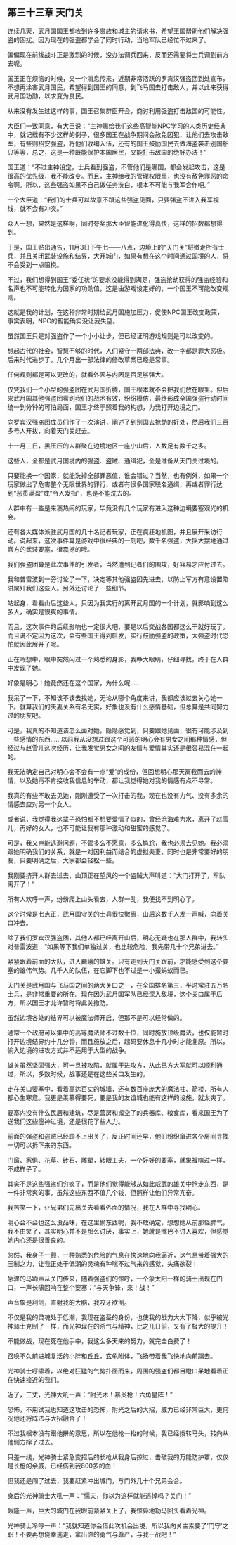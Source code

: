 ## 第三十三章 天门关

连续几天，武月国国王都收到许多贵族和城主的请求书，希望王国帮助他们解决强盗的困扰。因为现在的强盗都学会了同时行动，当地军队已经忙不过来了。

偏偏现在前线战斗正是激烈的时候，没办法调兵回来，反而还需要将士兵调到前方去呢。

国王正在烦恼的时候，又一个消息传来，近期非常活跃的罗宾汉强盗团到处宣布，不想再涂害武月国民，希望得到国王的同意，到飞马国去打击敌人，并以此来获得武月国功勋，以求变为良民。

从来没有发生过这样的事，国王召集群臣开会，商讨利用强盗打击敌国的可能性。

大臣们一致同意，有大臣说：“主神赐给我们这些高智能NPC学习的人类历史经典中，就记载有不少这样的例子，很多国王在战争期间会赦免囚犯，让他们去攻击敌军，有些则招安强盗，将他们收编入伍，还有的国王鼓励国民去做海盗袭击别国船只等等，总之，这是一种既能保护本国居民，又能打击敌国的绝好办法！”

国王道：“不过主神设定，士兵看到强盗，不管他们是哪国，都会发起攻击，这是很高的优先级，我不能改变。而且，主神给我的管理权限里，也没有赦免罪恶的命令啊。所以，这些强盗如果不自己做任务洗白，根本不可能与我军合作吧。”

一个大臣道：“我们的士兵可以故意不跟这些强盗见面，只要强盗不进入我军视线，就不会有冲突。”

众人一想，果然是这样啊，同时夸奖那大臣智能进化得真快，这样的招数都想得到。

于是，国王贴出通告，11月3日下午七——八点，边境上的“天门关”将撤走所有士兵，并且关闭武装设施和结界，大开城门，如果有想在这个时间通过国境的人，将不会受到一点阻挠。

不过，我们想得到国王“委任状”的要求没能得到满足，强盗抢劫获得的强盗经验和名声也不可能转化为国家的功勋值，这是由游戏设定好的，一个国王不可能改变规则。

这就是我的计划，在这种非常时期给武月国施加压力，促使NPC国王改变政策，事实表明，NPC的智能确实没让我失望。

虽然国王只是对强盗作了一个小小让步，但已经证明游戏规则是可以改变的。

想起古代的社会，智慧不够的时代，人们紧守一两部法典，改一字都是罪大恶极。后来时代进步了，几个月出一部法律的修改草案已经是常事。

任何规则都是可以更改的，就看外因与内因是否足够强大。

仅凭我们一个小型的强盗团在武月国折腾，国王根本就不会把我们放在眼里。但后来武月国其他强盗团看到我们的战术有效，纷纷模仿，最终形成全国强盗行动时间统一到分钟的可怕局面，国王才终于照着我的构想，为我打开边境之门。

向罗宾汉强盗团成员们作了一次演讲，阐述了到别国去抢劫的好处，然后我们三百多号人开拔，向着天门关赶去。

十一月三日，黑压压的人群聚在边境地区一座小山后，人数足有数千之多。

这些人，全都是武月国境内的强盗、盗贼、通缉犯，全是准备从天门关过境的。

只要能换一个国家，就能洗掉全部罪恶值，谁会错过？当然，也有例外，如果一个玩家做出了危害整个无限世界的罪行，或者有很多国家联名通缉，再或者罪行达到“恶贯满盈”或“令人发指”，也是不能洗去的。

人群中有一些是来凑热闹的玩家，毕竟没有几个玩家有进入这种边境要塞观光的机会。

还有各大媒体派驻武月国的几十名记者玩家，正在疯狂地抓图，并且展开采访行动。说起来，这次事件算是游戏中很经典的一刻吧，数千名强盗，大摇大摆地通过官方的武装要塞，很震撼的哦。

我们强盗团算是此次事件的引发者，当然遭到记者们的围攻，好容易才应付过去。

我和普雷波到一旁讨论了一下，决定等其他强盗团先进去，以防止军方有意设置陷阱聚歼我们这些人。另外还讨论了一些细节。

站起身，看看山后这些人。只因为我实行的离开武月国的一个计划，就影响到这么多人，确实是很爽的事情。

而且，这次事件的后续影响也一定很大吧，要是以后交战各国都这么干就好玩了。而且说不定因为这次，会有些国王得到启发，实行鼓励强盗的政策，大强盗时代恐怕就因此展开了呢。

正在暇想中，眼中突然闪过一个熟悉的身影，我睁大眼睛，仔细寻找，终于在人群中发现了她。

好象是明心！她竟然还在这个国家，为什么呢……

我呆了一下，不知该不该去找她，无论从哪个角度来讲，我都应该过去关心她一下。就算我们的夫妻关系有名无实，好象也没有什么感情基础，但总算是共同努力过的朋友吧。

可是，我真的不知道该怎么面对她，隐隐感觉到，只要跟她见面，很有可能涉及到一些感情的东西……以前我从没想过跟这个可恶的明心会有男女之间那种情感，但经过与赵雪儿这次经历，让我发觉男女之间的友情与爱情其实还是很容易混在一起的。

我无法确定自己对明心会不会有一点“爱”的成份，但回想明心那天离我而去的神情，以及她再不肯接收我信息的举动，都让我觉得她对我的情感有点不寻常。

我真的有些不敢去见她，刚刚遭受了一次打击的我，现在也没有力气、没有多余的情感去应对另一个女人。

或者说，我觉得我这辈子恐怕都不想要爱情了似的，曾经沧海难为水，离开了赵雪儿，再好的女人，也不可能让我有那种激动和甜蜜的感觉了。

可是，我又岂能逃避问题，不管多么不愿意，多么尴尬，我也必须去见她。我必须跟她明确我们的关系，就是一对因利益而结合的虚拟夫妻，同时也是非常要好的朋友，只要明确之后，大家都会轻松一些。

我刚要挤开人群去过去，山顶正在望风的一个盗贼大声叫道：“大门打开了，军队离开了！”

所有人欢呼一声，纷纷爬上山头看去，人群一乱，我便找不到明心了。

这个时候是七点正，武月国守关的士兵很快撤离，山后这数千人发一声喊，向着关口冲去。

除了我们罗宾汉强盗团，其他人都已经离开山后，明心无疑也在那人群中，我转头对普雷波道：“如果等下我们单独过关，也比较危险，我先带几十个兄弟进去。”

紧紧跟着前面的大队，进入巍峨的雄关。只有走到天门关跟前，才能感受到这个要塞的雄伟气势。几千人的队伍，在它脚下也不过是一小撮蚂蚁而已。

天门关是武月国与飞马国之间的两大关口之一，在全国排名第三，平时常驻五万名士兵，是非常重要的所在。现在因为武月国军队已经深入敌境，这个关口属于后方，所以国王才允许暂时将此关撤防。

虽然边境各处的结界可以被魔法师开启，但那不是可以经常做的。

通常一个政府可以集中的高等魔法师不过数十位，同时施放顶级魔法，也仅能暂时打开边境结界约十几分钟，而且施放之后，起码要休息十几小时才能复原。所以，偷入边境的进攻方式并不适用于大型的战争。

雄关虽然坚固强大，可一旦被攻陷，就属于进攻方，从此已方大军就可以顺利通过，所以，多数时候，战事还是在这些关口发生的。

走在关口要塞中，看着高达百丈的城墙，还有数百座庞大的魔法柱、箭楼，所有人都心生寒意。我更是羡慕得要死，要是我的友谊城也能有这样的设施，就太爽了。

要塞内没有什么民居和建筑，尽是营房和搬空了的兵器库、粮食库，看来国王为了送我们这些瘟神过境，还是很花了些人力。

前面的强盗和盗贼已经顾不上出关了，反正时间还早，他们纷纷窜进各个房间寻找一切可以拆下来的东西。

门窗、家俱、花草、砖石、雕塑，转眼工夫，一个好好的要塞，就象被啃过一样，不成样子了。

其实不是这些强盗们穷疯了，而是他们觉得能够从如此威武的雄关中抢走东西，是一件非常爽的事，虽然这些东西不值几个钱，但照样让他们异常亢奋。

我苦笑一下，让兄弟们先出关去看看外面的情况，我在人群中寻找明心。

明心会不会也这么没品味，在这里偷东西呢，我不敢确定，想想她从前那怪脾气，我不由笑了，其实明心并不是那么讨厌，事实上，她就是嘴巴不讨人喜欢，但感觉她内心还是很善良的。

忽然，我身子一颤，一种熟悉的危险的气息在快速地向我逼近，这气息带着强大的压制之力，让我正处于低潮的灵魂有种喘不过气来的感觉，头痛欲裂！

急骤的马蹄声从关门传来，随着强盗们的惊呼，一个象太阳一样的骑士出现在门口，一声长啸回响在整个要塞：“与天争锋，来！战！”

声音象是利剑，直射我的大脑，我咬牙欲倒。

不仅是我的灵魂处于低潮，我现在盗圣的身份，也使我的战力大大下降，似乎被光神骑士克制了一样，而光神现在的杀气与精神，比之几日前，又有了极大的提升！

不能做战，现在死在他手中，我这么多天来的努力，就完全白费了！

召唤不久前进城复活的小胖和丘丘，玄龟附体，飞扬带着我飞快地向前蹿去。

光神骑士呼啸着，以绝对狂猛的气势扑面而来，周围的强盗们都目瞪口呆地看着正在快速接近的我们。

近了，三丈，光神大吼一声：“附光术！暴炎枪！六角星阵！”

恐怖，不用试我也知道这攻击的恐怖，附光之后的大招，威力已经非常巨大，更何况他还将阵法与大招融合了！

不过我根本没有跟他拼的意思，所以在他枪一抬的时候，我已经拨转马头，转向从他侧方蹿了过去。

只差一线，光神骑士紧急变招后的长枪从我身后掠过，击破我的万能防护罩，仅仅是长枪的余威，已经伤到我800多的血！

但我还是闯了过去，我要赶紧冲出城门，与门外几十个兄弟会合。

身后的光神骑士大吼一声：“懦夫，你以为这样就能逃掉吗？关门！”

轰隆一声，巨大的城门在我眼前紧紧关上了，我惊异地勒马回头看着光神。

光神骑士冷哼一声：“我就知道你会借此次机会出境，所以我向关主索要了‘门守’之职！不要再想侥幸逃走，拿出你的勇气与尊严，与我一战吧！”


